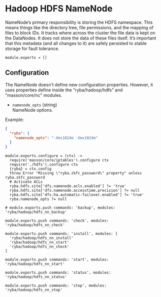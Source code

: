 
# Hadoop HDFS NameNode

NameNode’s primary responsibility is storing the HDFS namespace. This means things
like the directory tree, file permissions, and the mapping of files to block
IDs. It tracks where across the cluster the file data is kept on the DataNodes. It
does not store the data of these files itself. It’s important that this metadata
(and all changes to it) are safely persisted to stable storage for fault tolerance.

    module.exports = []

## Configuration

The NameNode doesn't define new configuration properties. However, it uses properties
define inside the "ryba/hadoop/hdfs" and "masson/core/nc" modules.

*   `namenode_opts` (string)   
    NameNode options.   

Example:   

```json
{
  "ryba": {
    "namenode_opts": "-Xms1024m -Xmx1024m"
  }
}
```

    module.exports.configure = (ctx) ->
      require('masson/core/iptables').configure ctx
      require('./hdfs').configure ctx
      {ryba} = ctx.config
      throw Error "Missing \"ryba.zkfc_password\" property" unless ryba.zkfc_password
      # Activate ACLs
      ryba.hdfs.site['dfs.namenode.acls.enabled'] ?= 'true'
      ryba.hdfs.site['dfs.namenode.accesstime.precision'] ?= null
      ryba.hdfs.site['dfs.ha.automatic-failover.enabled'] ?= 'true'
      ryba.namenode_opts ?= null

    # module.exports.push commands: 'backup', modules: 'ryba/hadoop/hdfs_nn_backup'

    module.exports.push commands: 'check', modules: 'ryba/hadoop/hdfs_nn_check'

    module.exports.push commands: 'install', modules: [
      'ryba/hadoop/hdfs_nn_install'
      'ryba/hadoop/hdfs_nn_start'
      'ryba/hadoop/hdfs_nn_check'
    ]

    module.exports.push commands: 'start', modules: 'ryba/hadoop/hdfs_nn_start'

    module.exports.push commands: 'status', modules: 'ryba/hadoop/hdfs_nn_status'

    module.exports.push commands: 'stop', modules: 'ryba/hadoop/hdfs_nn_stop'

